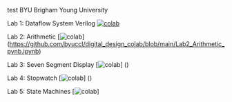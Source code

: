 test
BYU
Brigham Young University

Lab 1: Dataflow System Verilog [![colab](https://colab.research.google.com/assets/colab-badge.svg)](https://colab.research.google.com/github/byuccl/digital_design_colab/blob/main/Lab1_Dataflow.ipynb)


Lab 2: Arithmetic [![colab](https://colab.research.google.com/assets/colab-badge.svg)]
(https://github.com/byuccl/digital_design_colab/blob/main/Lab2_Arithmetic_pynb.ipynb)

Lab 3: Seven Segment Display [![colab](https://colab.research.google.com/assets/colab-badge.svg)]
()

Lab 4: Stopwatch [![colab](https://colab.research.google.com/assets/colab-badge.svg)]
()

Lab 5: State Machines [![colab](https://colab.research.google.com/assets/colab-badge.svg)]
